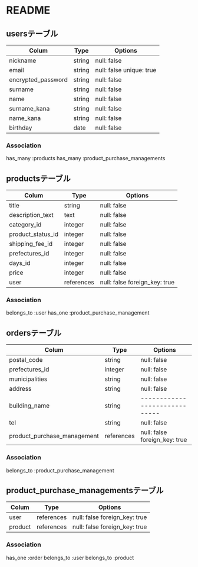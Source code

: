 # README

## usersテーブル

| Colum              | Type       | Options                  |
| ------------------ | ---------- | ------------------------ |
| nickname           | string     | null: false              |
| email              | string     | null: false unique: true |
| encrypted_password | string     | null: false              |
| surname            | string     | null: false              |
| name               | string     | null: false              |
| surname_kana       | string     | null: false              |
| name_kana          | string     | null: false              |
| birthday           | date       | null: false              |

### Association

  has_many :products
  has_many :product_purchase_managements


## productsテーブル

| Colum               | Type       | Options                       |
| ------------------- | ---------- | ----------------------------- |
| title               | string     | null: false                   |
| description_text    | text       | null: false                   |
| category_id         | integer    | null: false                   |
| product_status_id   | integer    | null: false                   |
| shipping_fee_id     | integer    | null: false                   |
| prefectures_id      | integer    | null: false                   |
| days_id             | integer    | null: false                   |
| price               | integer    | null: false                   |
| user                | references | null: false foreign_key: true |

### Association

  belongs_to :user
  has_one :product_purchase_management


## ordersテーブル

| Colum                       | Type       | Options                       |
| --------------------------- | ---------- | ----------------------------- |
| postal_code                 | string     | null: false                   |
| prefectures_id              | integer    | null: false                   |
| municipalities              | string     | null: false                   |
| address                     | string     | null: false                   |
| building_name               | string     | ----------------------------- |
| tel                         | string     | null: false                   |
| product_purchase_management | references | null: false foreign_key: true |

 ### Association

  belongs_to :product_purchase_management

 ## product_purchase_managementsテーブル

 | Colum            | Type       | Options                       |
 | ---------------- | ---------- | ----------------------------- |
 | user             | references | null: false foreign_key: true |
 | product          | references | null: false foreign_key: true |

 ### Association
  
  has_one    :order
  belongs_to :user
  belongs_to :product
  
  